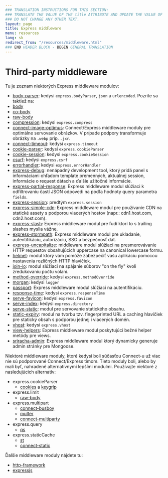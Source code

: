 ```yaml
---
### TRANSLATION INSTRUCTIONS FOR THIS SECTION:
### TRANSLATE THE VALUE OF THE title ATTRIBUTE AND UPDATE THE VALUE OF THE lang ATTRIBUTE. 
### DO NOT CHANGE ANY OTHER TEXT. 
layout: page
title: Express middleware
menu: resources
lang: sk
redirect_from: "/resources/middleware.html"
### END HEADER BLOCK - BEGIN GENERAL TRANSLATION
---
```


# Third-party middleware

Tu je zoznam niektorých Express middleware modulov:

  - [body-parser](https://github.com/expressjs/body-parser): kedysi `express.bodyParser`, `json` a `urlencoded`.
  Pozrite sa taktiež na:
  - [body](https://github.com/raynos/body)
  - [co-body](https://github.com/visionmedia/co-body)
  - [raw-body](https://github.com/stream-utils/raw-body)
  - [compression](https://github.com/expressjs/compression):  kedysi `express.compress`
  - [connect-image-optimus](https://github.com/msemenistyi/connect-image-optimus): Connect/Express middleware moduly pre optimálne servovanie obrázkov. V prípade podpory transformuje obrázky na `.webp` príp. `.jxr`.
  - [connect-timeout](https://github.com/expressjs/timeout): kedysi `express.timeout`
  - [cookie-parser](https://github.com/expressjs/cookie-parser): kedysi `express.cookieParser`
  - [cookie-session](https://github.com/expressjs/cookie-session): kedysi `express.cookieSession`
  - [csurf](https://github.com/expressjs/csurf): kedysi `express.csrf`
  - [errorhandler](https://github.com/expressjs/errorhandler): kedysi `express.errorHandler`
  - [express-debug](https://github.com/devoidfury/express-debug): nenápadný development tool, ktorý pridá panel s informáciami ohľadom template premenných, aktuálnej session, informácie o request dátach a ďalšie užitočné informácie.
  - [express-partial-response](https://github.com/nemtsov/express-partial-response): Express middleware modul slúžiaci k odfiltrovaniu častí JSON odpovedi na podľa hodnoty query parametra `fields`.
  - [express-session](https://github.com/expressjs/session): predtým `express.session`
  - [express-simple-cdn](https://github.com/jamiesteven/express-simple-cdn): Express middleware modul pre používanie CDN na statické assety s podporou viacerých hostov (napr.: cdn1.host.com, cdn2.host.com).
  - [express-slash](https://github.com/ericf/express-slash): Express middleware modul pre ľudí ktorí to s trailing slashes myslia vážne.
  - [express-stormpath](https://github.com/stormpath/stormpath-express): Express middleware modul pre ukladanie, autentifikáciu, autorizáciu, SSO a bezpečnosť dát.
  - [express-uncapitalize](https://github.com/jamiesteven/express-uncapitalize): middleware modul slúžiaci na presmerovávanie HTTP requestov obsahujúcich uppercase na canonical lowercase formu.
  - [helmet](https://github.com/helmetjs/helmet): modul ktorý vám pomôže zabezpečiť vašu aplikáciu pomocou nastavenia rozličných HTTP hlavičiek.
  - [join-io](https://github.com/coderaiser/join-io "join-io"): modul slúžiaci na spájanie súborov "on the fly" kvoli zredukovaniu počtu volaní.
  - [method-override](https://github.com/expressjs/method-override): kedysi `express.methodOverride`
  - [morgan](https://github.com/expressjs/morgan):  kedysi `logger`
  - [passport](https://github.com/jaredhanson/passport): Express middleware modul slúžiaci na autentifikáciu.
  - [response-time](https://github.com/expressjs/response-time): kedysi `express.responseTime`
  - [serve-favicon](https://github.com/expressjs/serve-favicon): kedysi `express.favicon`
  - [serve-index](https://github.com/expressjs/serve-index): kedysi `express.directory`
  - [serve-static](https://github.com/expressjs/serve-static): modul pre servovanie statického obsahu.
  - [static-expiry](https://github.com/paulwalker/connect-static-expiry): modul na tvorbu tzv. fingerprinted URL a caching hlavičiek pre statický obsah s podporou jednej i viacerých domén.
  - [vhost](https://github.com/expressjs/vhost): kedysi `express.vhost`
  - [view-helpers](https://github.com/madhums/node-view-helpers): Express middleware modul poskytujúci bežné helper metódy pre views.
  - [sriracha-admin](https://github.com/hdngr/siracha): Express middleware modul ktorý dynamicky generuje admin stránky pre Mongoose.

Niektoré middleware moduly, ktoré kedysi boli súčasťou Connect-u už viac nie sú podporované Connect/Express tímom. Tieto moduly boli, alebo by mali byť, nahradené alternatívnymi lepšími modulmi. Používajte niektoré z nasledujúcich alternatív:

  - express.cookieParser
    - [cookies](https://github.com/jed/cookies) a [keygrip](https://github.com/jed/keygrip)
  - express.limit
    - [raw-body](https://github.com/stream-utils/raw-body)
  - express.multipart
    - [connect-busboy](https://github.com/mscdex/connect-busboy)
    - [multer](https://github.com/expressjs/multer)
    - [connect-multiparty](https://github.com/superjoe30/connect-multiparty)
  - express.query
    - [qs](https://github.com/visionmedia/node-querystring)
  - express.staticCache
    - [st](https://github.com/isaacs/st)
    - [connect-static](https://github.com/andrewrk/connect-static)

Ďalšie middleware moduly nájdete tu:

 - [http-framework](https://github.com/Raynos/http-framework/wiki/Modules)
 - [expressjs](https://github.com/expressjs)
